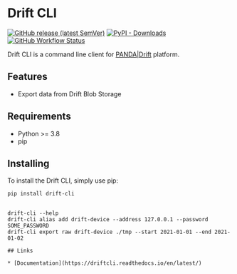 # Drift CLI

[![GitHub release (latest SemVer)](https://img.shields.io/github/v/release/panda-official/DriftCLI)](https://pypi.org/project/drift-cli)
[![PyPI - Downloads](https://img.shields.io/pypi/dm/drift-cli)](https://pypi.org/project/drift-cli)
[![GitHub Workflow Status](https://img.shields.io/github/actions/workflow/status/panda-official/DriftCLI/ci.yml?branch=develop)](https://github.com/panda-official/DriftCLI/actions)

Drift CLI is a command line client for [PANDA|Drift](https://driftpythonclient.readthedocs.io/en/latest/docs/panda_drift/) platform.

## Features

* Export data from Drift Blob Storage

## Requirements

* Python >= 3.8
* pip

## Installing

To install the Drift CLI, simply use pip:

```
pip install drift-cli
```
##

```
drift-cli --help
drift-cli alias add drift-device --address 127.0.0.1 --password SOME_PASSWORD
drift-cli export raw drift-device ./tmp --start 2021-01-01 --end 2021-01-02

## Links

* [Documentation](https://driftcli.readthedocs.io/en/latest/)

